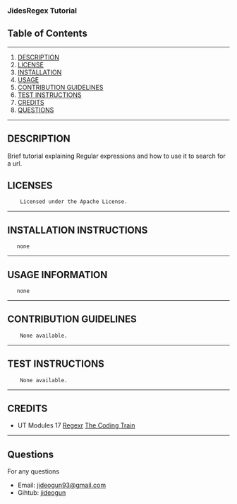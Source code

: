 
### JidesRegex Tutorial
## Table of Contents
---
1. [DESCRIPTION](#description)
2. [LICENSE](#licenses)
3. [INSTALLATION](#installation-instructions)
4. [USAGE](#usage-information)
5. [CONTRIBUTION GUIDELINES](#contribution-guidelines)
6. [TEST INSTRUCTIONS](#test-instructions)
7. [CREDITS](#credits)
8. [QUESTIONS](#questions)
---
 ## DESCRIPTION
 Brief tutorial explaining Regular expressions and how to use it to search for a url.
 
 ## LICENSES
        Licensed under the Apache License.
 ---
 ## INSTALLATION INSTRUCTIONS
 
       none
 ---
 ## USAGE INFORMATION
       none
 ---
## CONTRIBUTION GUIDELINES
        None available.
---
## TEST INSTRUCTIONS
        None available.
---
## CREDITS
   * UT Modules 17
   [Regexr](regexr.com)
   [The Coding Train](https://www.youtube.com/watch?v=7DG3kCDx53c)
---
## Questions
For any questions 
- Email: [jideogun93@gmail.com](mailto:jideogun93@gmail.com)
- Gihtub: [jideogun](https://github.com/jideogun)
